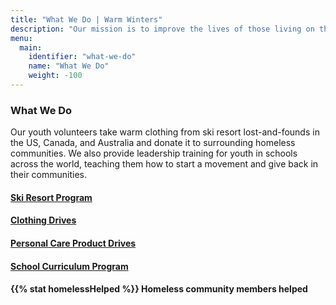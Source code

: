```yaml
---
title: "What We Do | Warm Winters"
description: "Our mission is to improve the lives of those living on the streets through the power of youth."
menu:
  main:
    identifier: "what-we-do"
    name: "What We Do"
    weight: -100
---
```


<h3>What We Do</h3>

<p class="paragraph-text">Our youth volunteers take warm clothing from ski resort lost-and-founds in the US, Canada, and Australia and donate it to surrounding homeless communities. We also provide leadership training for youth in schools across the world, teaching them how to start a movement and  give back in their communities.</p>

<div class="what-we-do-links">
  <a href="/ski-resort-program/" style="background-image: url('/img/ski-resort-program.jpg')">
    <h4><span>Ski Resort Program</span></h4>
  </a>
  <a href="/clothing-drives/" style="background-image: url('/img/clothing-drives.jpg')">
    <h4><span>Clothing Drives</span></h4>
  </a>
  <a href="/personal-care-product-drives/" style="background-image: url('/img/personal-care.jpg')">
    <h4><span>Personal Care Product Drives</span></h4>
  </a>
  <a href="/school-curriculum-program/" style="background-image: url('/img/school-curriculum-program.jpg')">
    <h4><span>School Curriculum Program</span></h4>
  </a>
</div>

<div class="big-stat">
  <h4><span>{{% stat homelessHelped %}}</span> Homeless community members helped</h4>
</div>
